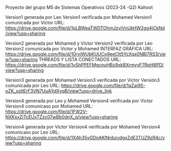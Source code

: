 Proyecto del grupo M5 de Sistemas Operativos (2023-24 -Q2)
Kahoot

Version1 generada por Leo
Version1 verificada por Mohamed
Version1 comunicada por Víctor URL: https://drive.google.com/file/d/1pLBWeaTWDTOhmJzyiVnUkHW2gg4jCkNd/view?usp=sharing

Version2 generada por Mohamed y Víctor
Version2 verificada por Leo
Version2 comunicada por Víctor y Mohamed
INTERFAZ GRÁFICA URL: https://drive.google.com/file/d/10rviWUbKUUCo9eeCIt5YcXqs0NBl7RS3/view?usp=sharing
THREADS Y LISTA CONECTADOS URL: https://drive.google.com/file/d/1vShPPEFMgcnuHBz9xkBXrmyyF7RpH8PD/view?usp=sharing

Version3 generada por Mohamed
Version3 verificada por Víctor
Versión3 comunicada por Leo URL: https://drive.google.com/file/d/1qZaj9S-oZK_ssItErF3VN7UuA1jdXyqB/view?usp=drive_link


Version4 generada por Leo y Mohamed
Version4 verificada por Victor
Version4 comunicaso por Mohamed URL: https://drive.google.com/file/d/1FW2V-NXKsxZiTcEUxTZzc07wBb0dnX_q/view?usp=sharing

Version4 generada por Victor
Version4 verificada por Mohamed 
Version4 comunicaso por Leo URL: https://drive.google.com/file/d/1XAh35vGDnAKlNnbzydgxZdE3TUZ9zR4c/view?usp=sharing
